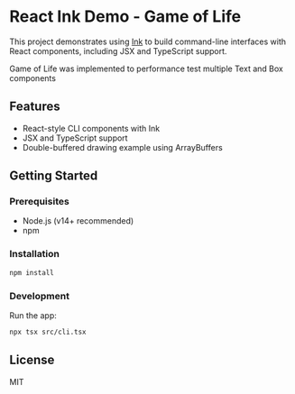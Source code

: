 # React Ink Demo - Game of Life

This project demonstrates using [Ink](https://github.com/vadimdemedes/ink) to build command-line interfaces with React components, including JSX and TypeScript support.

Game of Life was implemented to performance test multiple Text and Box components

## Features

- React-style CLI components with Ink
- JSX and TypeScript support
- Double-buffered drawing example using ArrayBuffers

## Getting Started

### Prerequisites

- Node.js (v14+ recommended)
- npm

### Installation

```sh
npm install
```

### Development

Run the app:

```sh
npx tsx src/cli.tsx
```

## License

MIT
